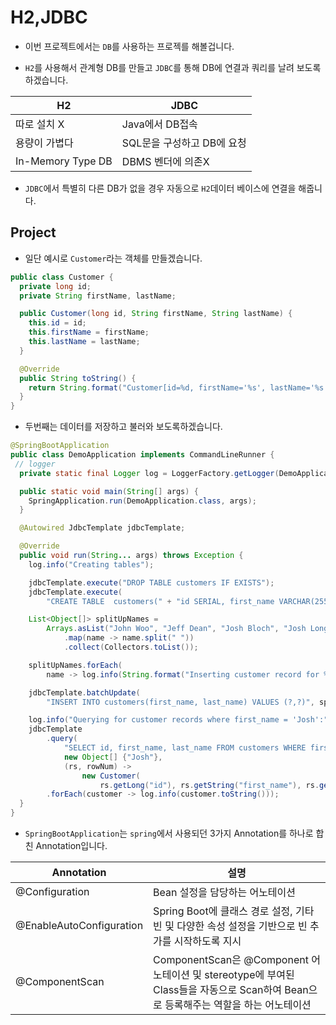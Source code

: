# H2,JDBC

- 이번 프로젝트에서는 `DB`를 사용하는 프로젝를 해볼겁니다.

- `H2`를 사용해서 관계형 DB를 만들고 `JDBC`를 통해 DB에 연결과 쿼리를 날려 보도록하겠습니다.

| H2                | JDBC                       |
| ----------------- | -------------------------- |
| 따로 설치 X       | Java에서 DB접속            |
| 용량이 가볍다     | SQL문을 구성하고 DB에 요청 |
| In-Memory Type DB | DBMS 벤더에 의존X          |

- `JDBC`에서 특별히 다른 DB가 없을 경우 자동으로 `H2`데이터 베이스에 연결을 해줍니다.

## Project

- 일단 예시로 `Customer`라는 객체를 만들겠습니다.

```java
public class Customer {
  private long id;
  private String firstName, lastName;

  public Customer(long id, String firstName, String lastName) {
    this.id = id;
    this.firstName = firstName;
    this.lastName = lastName;
  }

  @Override
  public String toString() {
    return String.format("Customer[id=%d, firstName='%s', lastName='%s']", id, firstName, lastName);
  }
}

```

- 두번째는 데이터를 저장하고 불러와 보도록하겠습니다.

```java
@SpringBootApplication
public class DemoApplication implements CommandLineRunner {
 // logger
  private static final Logger log = LoggerFactory.getLogger(DemoApplication.class);

  public static void main(String[] args) {
    SpringApplication.run(DemoApplication.class, args);
  }

  @Autowired JdbcTemplate jdbcTemplate;

  @Override
  public void run(String... args) throws Exception {
    log.info("Creating tables");

    jdbcTemplate.execute("DROP TABLE customers IF EXISTS");
    jdbcTemplate.execute(
        "CREATE TABLE  customers(" + "id SERIAL, first_name VARCHAR(255), last_name VARCHAR(255))");

    List<Object[]> splitUpNames =
        Arrays.asList("John Woo", "Jeff Dean", "Josh Bloch", "Josh Long").stream()
            .map(name -> name.split(" "))
            .collect(Collectors.toList());

    splitUpNames.forEach(
        name -> log.info(String.format("Inserting customer record for %s %s", name[0], name[1])));

    jdbcTemplate.batchUpdate(
        "INSERT INTO customers(first_name, last_name) VALUES (?,?)", splitUpNames);

    log.info("Querying for customer records where first_name = 'Josh':");
    jdbcTemplate
        .query(
            "SELECT id, first_name, last_name FROM customers WHERE first_name = ?",
            new Object[] {"Josh"},
            (rs, rowNum) ->
                new Customer(
                    rs.getLong("id"), rs.getString("first_name"), rs.getString("last_name")))
        .forEach(customer -> log.info(customer.toString()));
  }
}
```

- `SpringBootApplication`는 `spring`에서 사용되던 3가지 Annotation를 하나로 합친 Annotation입니다.

| Annotation               | 설명                                                                                                                                |
| ------------------------ | ----------------------------------------------------------------------------------------------------------------------------------- |
| @Configuration           | Bean 설정을 담당하는 어노테이션                                                                                                     |
| @EnableAutoConfiguration | Spring Boot에 클래스 경로 설정, 기타 빈 및 다양한 속성 설정을 기반으로 빈 추가를 시작하도록 지시                                    |
| @ComponentScan           | ComponentScan은 @Component 어노테이션 및 stereotype에 부여된 Class들을 자동으로 Scan하여 Bean으로 등록해주는 역할을 하는 어노테이션 |
